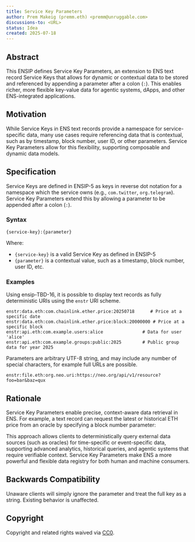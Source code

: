 ```yaml
---
title: Service Key Parameters
author: Prem Makeig (premm.eth) <premm@unruggable.com>
discussions-to: <URL>
status: Idea
created: 2025-07-18
---
```


## Abstract

This ENSIP defines Service Key Parameters, an extension to ENS text record Service Keys that allows for dynamic or contextual data to be stored and referenced by appending a parameter after a colon (`:`). This enables richer, more flexible key-value data for agentic systems, dApps, and other ENS-integrated applications.

## Motivation

While Service Keys in ENS text records provide a namespace for service-specific data, many use cases require referencing data that is contextual, such as by timestamp, block number, user ID, or other parameters. Service Key Parameters allow for this flexibility, supporting composable and dynamic data models.

## Specification

Service Keys are defined in ENSIP-5 as keys in reverse dot notation for a namespace which the service owns (e.g., `com.twitter`, `org.telegram`). Service Key Parameters extend this by allowing a parameter to be appended after a colon (`:`).

### Syntax

```
{service-key}:{parameter}
```

Where:
- `{service-key}` is a valid Service Key as defined in ENSIP-5
- `{parameter}` is a contextual value, such as a timestamp, block number, user ID, etc.

### Examples

Using ensip-TBD-16, it is possible to display text records as fully deterministic URIs using the `enstr` URI scheme. 

```
enstr:data.eth:com.chainlink.ether.price:20250718      # Price at a specific date
enstr:data.eth:com.chainlink.ether.price:block:20000000 # Price at a specific block
enstr:api.eth:com.example.users:alice               # Data for user 'alice'
enstr:api.eth:com.example.groups:public:2025        # Public group data for year 2025
```

Parameters are arbitrary UTF-8 string, and may include any number of special characters, for example full URLs are possible. 

```
enstr:file.eth:org.neo.uri:https://neo.org/api/v1/resource?foo=bar&baz=qux
```

## Rationale

Service Key Parameters enable precise, context-aware data retrieval in ENS. For example, a text record can request the latest or historical ETH price from an oracle by specifying a block number parameter:

This approach allows clients to deterministically query external data sources (such as oracles) for time-specific or event-specific data, supporting advanced analytics, historical queries, and agentic systems that require verifiable context. Service Key Parameters make ENS a more powerful and flexible data registry for both human and machine consumers.

## Backwards Compatibility

Unaware clients will simply ignore the parameter and treat the full key as a string. Existing behavior is unaffected.

## Copyright

Copyright and related rights waived via [CC0](https://creativecommons.org/publicdomain/zero/1.0/).

